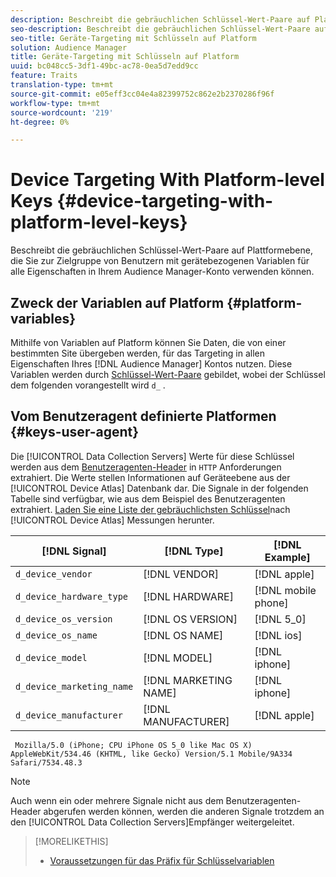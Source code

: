 ```yaml
---
description: Beschreibt die gebräuchlichen Schlüssel-Wert-Paare auf Plattformebene, die Sie zur Zielgruppe von Benutzern mit gerätebezogenen Variablen für alle Eigenschaften in Ihrem Audience Manager-Konto verwenden können.
seo-description: Beschreibt die gebräuchlichen Schlüssel-Wert-Paare auf Plattformebene, die Sie zur Zielgruppe von Benutzern mit gerätebezogenen Variablen für alle Eigenschaften in Ihrem Audience Manager-Konto verwenden können.
seo-title: Geräte-Targeting mit Schlüsseln auf Platform
solution: Audience Manager
title: Geräte-Targeting mit Schlüsseln auf Platform
uuid: bc048cc5-3df1-49bc-ac78-0ea5d7edd9cc
feature: Traits
translation-type: tm+mt
source-git-commit: e05eff3cc04e4a82399752c862e2b2370286f96f
workflow-type: tm+mt
source-wordcount: '219'
ht-degree: 0%

---
```



# Device Targeting With Platform-level Keys {#device-targeting-with-platform-level-keys}

Beschreibt die gebräuchlichen Schlüssel-Wert-Paare auf Plattformebene, die Sie zur Zielgruppe von Benutzern mit gerätebezogenen Variablen für alle Eigenschaften in Ihrem Audience Manager-Konto verwenden können.

## Zweck der Variablen auf Platform {#platform-variables}

<!-- c_tb_device_targeting.xml -->

Mithilfe von Variablen auf Platform können Sie Daten, die von einer bestimmten Site übergeben werden, für das Targeting in allen Eigenschaften Ihres [!DNL Audience Manager] Kontos nutzen. Diese Variablen werden durch [Schlüssel-Wert-Paare](../../reference/key-value-pairs-explained.md) gebildet, wobei der Schlüssel dem folgenden vorangestellt wird `d_` .

## Vom Benutzeragent definierte Platformen {#keys-user-agent}

Die [!UICONTROL Data Collection Servers] Werte für diese Schlüssel werden aus dem [Benutzeragenten-Header](https://www.w3.org/Protocols/rfc2616/rfc2616-sec14.html#sec14.43) in `HTTP` Anforderungen extrahiert. Die Werte stellen Informationen auf Geräteebene aus der [!UICONTROL Device Atlas] Datenbank dar. Die Signale in der folgenden Tabelle sind verfügbar, wie aus dem Beispiel des Benutzeragenten extrahiert. [Laden Sie eine Liste der gebräuchlichsten Schlüssel](assets/device_keys.csv)nach [!UICONTROL Device Atlas] Messungen herunter.

| [!DNL Signal] | [!DNL Type] | [!DNL Example] |
|---|---|---|
| `d_device_vendor` | [!DNL VENDOR] | [!DNL apple] |
| `d_device_hardware_type` | [!DNL HARDWARE] | [!DNL mobile phone] |
| `d_device_os_version` | [!DNL OS VERSION] | [!DNL 5_0] |
| `d_device_os_name` | [!DNL OS NAME] | [!DNL ios] |
| `d_device_model` | [!DNL MODEL] | [!DNL iphone] |
| `d_device_marketing_name` | [!DNL MARKETING NAME] | [!DNL iphone] |
| `d_device_manufacturer` | [!DNL MANUFACTURER] | [!DNL apple] |

```
 Mozilla/5.0 (iPhone; CPU iPhone OS 5_0 like Mac OS X) AppleWebKit/534.46 (KHTML, like Gecko) Version/5.1 Mobile/9A334 Safari/7534.48.3
```

>[!NOTE]
>
>Auch wenn ein oder mehrere Signale nicht aus dem Benutzeragenten-Header abgerufen werden können, werden die anderen Signale trotzdem an den [!UICONTROL Data Collection Servers]Empfänger weitergeleitet.

>[!MORELIKETHIS]
>
>* [Voraussetzungen für das Präfix für Schlüsselvariablen](../../features/traits/trait-variable-prefixes.md)

